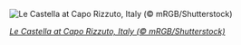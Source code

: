 
![Le Castella at Capo Rizzuto, Italy (© mRGB/Shutterstock)](https://cn.bing.com//th?id=OHR.LeCastella_EN-US3410369495_1920x1080.jpg&rf=LaDigue_1920x1080.jpg&pid=hp)

*[Le Castella at Capo Rizzuto, Italy (© mRGB/Shutterstock)](https://www.bing.com/search?q=Capo+Rizzuto+Italy&form=hpcapt&filters=HpDate%3a%2220210919_0700%22)*

